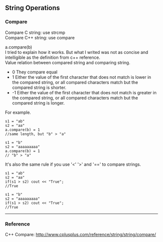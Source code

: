 ## String Operations

### Compare

Compare C string: use strcmp  
Compare C++ string: use compare

a.compare(b)  
I tried to explain how it works. But what I writed was not as concise and intelligible as the definition from c++ reference.  
Value	relation between compared string and comparing string.
* 0	They compare equal
* 1	Either the value of the first character that does not match is lower in the compared string, or all compared characters match but the compared string is shorter.
* -1	Either the value of the first character that does not match is greater in the compared string, or all compared characters match but the compared string is longer.

For example.
```
s1 = "ab"
s2 = "aa"
a.compare(b) = 1
//same length, but "b" > "a"

s1 = "b"
s2 = "aaaaaaaaa"
a.compare(b) = 1
// "b" > "a"
```

It's also the same rule if you use '<' '>' and '==' to compare strings.

```
s1 = "ab"
s2 = "aa"
if(s1 > s2) cout << "True";
//True

s1 = "b"
s2 = "aaaaaaaaa"
if(s1 > s2) cout << "True";
//True
```
------
### Reference
C++ Compare: http://www.cplusplus.com/reference/string/string/compare/
